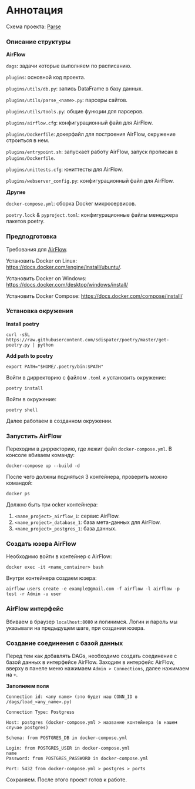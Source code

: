 # Аннотация


Схема проекта: [Parse](https://postimg.cc/47qmNZJN)



### Описание структуры

**AirFlow**

`dags`: задачи которые выполняем по расписанию.

`plugins`: основной код проекта.

`plugins/utils/db.py`: запись DataFrame в базу данных.

`plugins/utils/parse_<name>.py`: парсеры сайтов.

`plugins/utils/tools.py`: общие функции для парсеров.

`plugins/airflow.cfg`: конфигурационный файл для AirFlow.

`plugins/Dockerfile`: докерфайл для построения AirFlow, окружение
строиться в нем.

`plugins/entrypoint.sh`: запускает работу AirFlow, запуск прописан
в `plugins/Dockerfile`.

`plugins/unittests.cfg`: юниттесты для AirFlow.

`plugins/webserver_config.py`: конфигурационный файл для AirFlow.

**Другие**

`docker-compose.yml`: сборка Docker микросервисов.

`poetry.lock` & `pyproject.toml`: конфигурационные файлы менеджера пакетов poetry.


### Предподготовка


Требования для [AirFlow](https://airflow.apache.org/docs/apache-airflow/stable/start/docker.html).

Установить Docker on Linux: https://docs.docker.com/engine/install/ubuntu/.

Установить Docker on Windows: https://docs.docker.com/desktop/windows/install/

Установить Docker Compose: https://docs.docker.com/compose/install/


### Установка окружения


**Install poetry**

```shell
curl -sSL https://raw.githubusercontent.com/sdispater/poetry/master/get-poetry.py | python
```

**Add path to poetry**

```shell
export PATH="$HOME/.poetry/bin:$PATH"
```

Войти в дирректорию с файлом `.toml` и установить окружение:

```shell
poetry install
```

Войти в окружение:

```shell
poetry shell
```

Далее работаем в созданном окружении.


### Запустить AirFlow


Переходим в дирректорию, где лежит файл `docker-compose.yml`. В консоле
вбиваем команду:

```shell
docker-compose up --build -d
```

После чего должны подняться 3 контейнера, проверить можно командой:

```shell
docker ps
```

Должно быть три ocker контейнера:

1. `<name_project>_airflow_1`: сервис AirFlow.
2. `<name_project>_database_1`: база мета-данных для AirFlow.
3. `<name_project>_postgres_1`: база данных.


### Создать юзера AirFlow


Необходимо войти в контейнер с AirFlow:

```shell
docker exec -it <name_container> bash
```

Внутри контейнера создаем юзера:

```shell
airflow users create -e example@gmail.com -f airflow -l airflow -p test -r Admin -u user
```


### AirFlow интерфейс


Вбиваем в браузер `localhost:8080` и логинимся. Логин и пароль мы указывали
на предыдущем шаге, при создании юзера.


### Создание соединения с базой данных


Перед тем как добавлять DAGs, необходимо создать соединение с базой данных
в интерфейсе AirFlow. Заходим в интерфейс AirFlow, вверху в панеле меню нажимаем
`Admin > Connections`, далее нажимаем на `+`.

**Заполняем поля**

```buildoutcfg
Connection id: <any name> (это будет наш CONN_ID в /dags/load_<any_name>.py)

Connection Type: Postgress

Host: postgres (docker-compose.yml > название контейнера (в нашем случае postgres)

Schema: from POSTGRES_DB in docker-compose.yml

Login: from POSTGRES_USER in docker-compose.yml
name
Password: from POSTGRES_PASSWORD in docker-compose.yml

Port: 5432 from docker-compose.yml > postgres > ports
```

Сохраняем. После этого проект готов к работе.